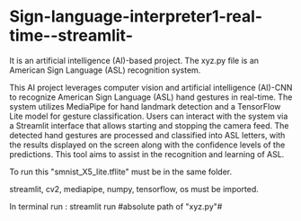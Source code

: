 # Sign-language-interpreter1-real-time--streamlit-

It is an artificial intelligence (AI)-based project. The xyz.py file is an American Sign Language (ASL) recognition system. 

This AI project leverages computer vision and artificial intelligence (AI)-CNN to recognize American Sign Language (ASL) hand gestures in real-time. The system utilizes MediaPipe for hand landmark detection and a TensorFlow Lite model for gesture classification. Users can interact with the system via a Streamlit interface that allows starting and stopping the camera feed. The detected hand gestures are processed and classified into ASL letters, with the results displayed on the screen along with the confidence levels of the predictions. This tool aims to assist in the recognition and learning of ASL. ​

To run this "smnist_X5_lite.tflite" must be in the same folder.

streamlit, cv2, mediapipe, numpy,  tensorflow, os must be imported.

In terminal run : streamlit run #absolute path of "xyz.py"#
